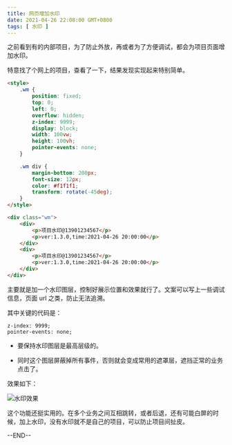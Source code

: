 ```yaml
---
title: 网页增加水印
date: 2021-04-26 22:08:00 GMT+0800
tags: [ 水印 ]
---
```


之前看到有的内部项目，为了防止外放，再或者为了方便调试，都会为项目页面增加水印。

<!-- truncate -->

特意找了个网上的项目，查看了一下，结果发现实现起来特别简单。

```html
<style>
    .wm {
        position: fixed;
        top: 0;
        left: 0;
        overflow: hidden;
        z-index: 9999;
        display: block;
        width: 100vw;
        height: 100vh;
        pointer-events: none;
    }

    .wm div {
        margin-bottom: 200px;
        font-size: 12px;
        color: #f1f1f1;
        transform: rotate(-45deg);
    }
</style>

<div class="wm">
    <div>
        <p>项目水印@13901234567</p>
        <p>ver:1.3.0,time:2021-04-26 20:00:00</p>
    </div>
    <div>
        <p>项目水印@13901234567</p>
        <p>ver:1.3.0,time:2021-04-26 20:00:00</p>
    </div>
</div>
```

主要就是加一个水印图层，控制好展示位置和效果就行了。文案可以写上一些调试信息，页面 url 之类，防止无法追溯。

其中关键的代码是：

```text
z-index: 9999;
pointer-events: none;
```

* 要保持水印图层是最高层级的。

* 同时这个图层屏蔽掉所有事件，否则就会变成常用的遮罩层，遮挡正常的业务点击了。

效果如下：

![水印效果](https://cdn1.yukapril.com/2021-04-26-watermark.png)

这个功能还挺实用的。在多个业务之间互相跳转，或者后退，还有可能白屏的时候，加上水印，没有水印就不是自己的项目，可以防止项目间扯皮。

--END--
